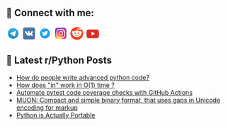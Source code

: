 ## 🔎 Connect with me:
[<img src="https://github.com/bullbesh/bullbesh/blob/main/images/Telegram.png" width="32" height="32" />](https://t.me/bullbesh)
[<img src="https://github.com/bullbesh/bullbesh/blob/main/images/VK.png" width="32" height="32" />](https://vk.com/bullbesh)
[<img src="https://github.com/bullbesh/bullbesh/blob/main/images/Twitter.png" width="32" height="32" />](https://twitter.com/bullbesh1)
[<img src="https://github.com/bullbesh/bullbesh/blob/main/images/Instagram.png" width="32" height="32" />](https://www.instagram.com/bullbesh)
[<img src="https://github.com/bullbesh/bullbesh/blob/main/images/Reddit.png" width="32" height="32" />](https://www.reddit.com/user/bullbesh)
[<img src="https://github.com/bullbesh/bullbesh/blob/main/images/YouTube.png" width="32" height="32" />](https://www.youtube.com/channel/UCtfjRs6uzgq5mfm8S06WTcg)

## 📕 Latest r/Python Posts
<!-- BLOG-POST-LIST:START -->
- [How do people write advanced python code?](https://www.reddit.com/r/Python/comments/w9gql6/how_do_people_write_advanced_python_code/)
- [How does &quot;in&quot; work in O&lpar;1&rpar; time ?](https://www.reddit.com/r/Python/comments/w9gpdt/how_does_in_work_in_o1_time/)
- [Automate pytest code coverage checks with GitHub Actions](https://www.reddit.com/r/Python/comments/w9fobb/automate_pytest_code_coverage_checks_with_github/)
- [MUON: Compact and simple binary format, that uses gaps in Unicode encoding for markup](https://www.reddit.com/r/Python/comments/w9fjzc/muon_compact_and_simple_binary_format_that_uses/)
- [Python is Actually Portable](https://www.reddit.com/r/Python/comments/w9f5yd/python_is_actually_portable/)
<!-- BLOG-POST-LIST:END -->
